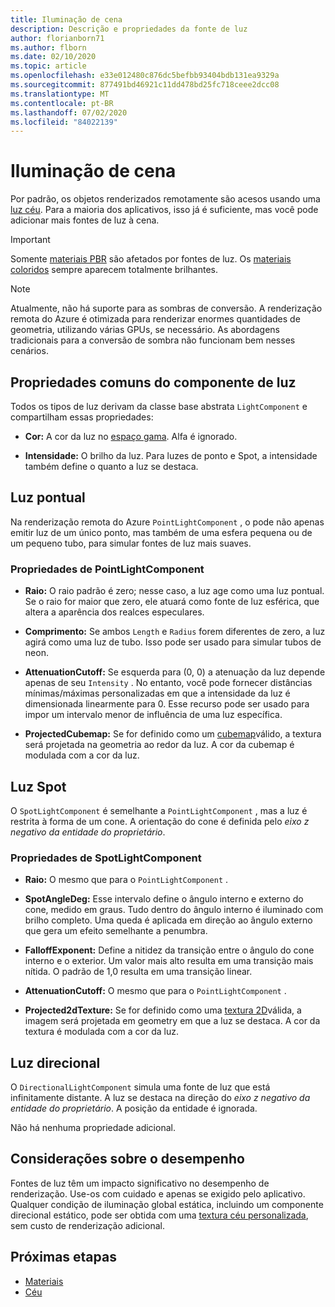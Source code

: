 ```yaml
---
title: Iluminação de cena
description: Descrição e propriedades da fonte de luz
author: florianborn71
ms.author: flborn
ms.date: 02/10/2020
ms.topic: article
ms.openlocfilehash: e33e012480c876dc5befbb93404bdb131ea9329a
ms.sourcegitcommit: 877491bd46921c11dd478bd25fc718ceee2dcc08
ms.translationtype: MT
ms.contentlocale: pt-BR
ms.lasthandoff: 07/02/2020
ms.locfileid: "84022139"
---
```

# <a name="scene-lighting"></a>Iluminação de cena

Por padrão, os objetos renderizados remotamente são acesos usando uma [luz céu](sky.md). Para a maioria dos aplicativos, isso já é suficiente, mas você pode adicionar mais fontes de luz à cena.

> [!IMPORTANT]
> Somente [materiais PBR](pbr-materials.md) são afetados por fontes de luz. Os [materiais coloridos](color-materials.md) sempre aparecem totalmente brilhantes.

> [!NOTE]
> Atualmente, não há suporte para as sombras de conversão. A renderização remota do Azure é otimizada para renderizar enormes quantidades de geometria, utilizando várias GPUs, se necessário. As abordagens tradicionais para a conversão de sombra não funcionam bem nesses cenários.

## <a name="common-light-component-properties"></a>Propriedades comuns do componente de luz

Todos os tipos de luz derivam da classe base abstrata `LightComponent` e compartilham essas propriedades:

* **Cor:** A cor da luz no [espaço gama](https://en.wikipedia.org/wiki/SRGB). Alfa é ignorado.

* **Intensidade:** O brilho da luz. Para luzes de ponto e Spot, a intensidade também define o quanto a luz se destaca.

## <a name="point-light"></a>Luz pontual

Na renderização remota do Azure `PointLightComponent` , o pode não apenas emitir luz de um único ponto, mas também de uma esfera pequena ou de um pequeno tubo, para simular fontes de luz mais suaves.

### <a name="pointlightcomponent-properties"></a>Propriedades de PointLightComponent

* **Raio:** O raio padrão é zero; nesse caso, a luz age como uma luz pontual. Se o raio for maior que zero, ele atuará como fonte de luz esférica, que altera a aparência dos realces especulares.

* **Comprimento:** Se ambos `Length` e `Radius` forem diferentes de zero, a luz agirá como uma luz de tubo. Isso pode ser usado para simular tubos de neon.

* **AttenuationCutoff:** Se esquerda para (0, 0) a atenuação da luz depende apenas de seu `Intensity` . No entanto, você pode fornecer distâncias mínimas/máximas personalizadas em que a intensidade da luz é dimensionada linearmente para 0. Esse recurso pode ser usado para impor um intervalo menor de influência de uma luz específica.

* **ProjectedCubemap:** Se for definido como um [cubemap](../../concepts/textures.md)válido, a textura será projetada na geometria ao redor da luz. A cor da cubemap é modulada com a cor da luz.

## <a name="spot-light"></a>Luz Spot

O `SpotLightComponent` é semelhante a `PointLightComponent` , mas a luz é restrita à forma de um cone. A orientação do cone é definida pelo *eixo z negativo da entidade do proprietário*.

### <a name="spotlightcomponent-properties"></a>Propriedades de SpotLightComponent

* **Raio:** O mesmo que para o `PointLightComponent` .

* **SpotAngleDeg:** Esse intervalo define o ângulo interno e externo do cone, medido em graus. Tudo dentro do ângulo interno é iluminado com brilho completo. Uma queda é aplicada em direção ao ângulo externo que gera um efeito semelhante a penumbra.

* **FalloffExponent:** Define a nitidez da transição entre o ângulo do cone interno e o exterior. Um valor mais alto resulta em uma transição mais nítida. O padrão de 1,0 resulta em uma transição linear.

* **AttenuationCutoff:** O mesmo que para o `PointLightComponent` .

* **Projected2dTexture:** Se for definido como uma [textura 2D](../../concepts/textures.md)válida, a imagem será projetada em geometry em que a luz se destaca. A cor da textura é modulada com a cor da luz.

## <a name="directional-light"></a>Luz direcional

O `DirectionalLightComponent` simula uma fonte de luz que está infinitamente distante. A luz se destaca na direção do *eixo z negativo da entidade do proprietário*. A posição da entidade é ignorada.

Não há nenhuma propriedade adicional.

## <a name="performance-considerations"></a>Considerações sobre o desempenho

Fontes de luz têm um impacto significativo no desempenho de renderização. Use-os com cuidado e apenas se exigido pelo aplicativo. Qualquer condição de iluminação global estática, incluindo um componente direcional estático, pode ser obtida com uma [textura céu personalizada](sky.md), sem custo de renderização adicional.

## <a name="next-steps"></a>Próximas etapas

* [Materiais](../../concepts/materials.md)
* [Céu](sky.md)
